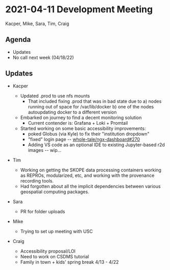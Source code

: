 2021-04-11 Development Meeting
==============================
Kacper, Mike, Sara, Tim, Craig

Agenda
------
* Updates
* No call next week (04/18/22)


Updates
-------
* Kacper
    * Updated .prod to use nfs mounts
        * That included fixing .prod that was in bad state due to a) nodes running out of space for /var/lib/docker b) one of the nodes autoupdating docker to a different version
    * Embarked on journey to find a decent monitoring solution
        * Current contender is: Grafana + Loki + Promtail
    * Started working on some basic accessibility improvements:
        * poked Globus (via Kyle) to fix their "institution dropdown"
        * "fixed" login page -- [whole-tale/ngx-dashboard#270](https://github.com/whole-tale/ngx-dashboard/pull/270) 
        * Adding VS code as an optional IDE to existing Jupyter-based r2d images -- wip...

* Tim
    * Working on getting the SKOPE data processing containers working as REPROs, modularized, etc, and working with the provenance recording tools.
    * Had forgotten about all the implicit dependencies between various geospatial computing packages.

* Sara
    * PR for folder uploads

* Mike
    * Trying to set up meeting with USC

* Craig
    * Accessibility proposal/LOI
    * Need to work on CSDMS tutorial
    * Family in town + kids' spring break 4/13 - 4/22
